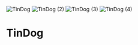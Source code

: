 ![TinDog](https://user-images.githubusercontent.com/78266403/171706115-ba52cc8b-5c18-4ca1-a95a-3173a2ddfcd2.png)
![TinDog (2)](https://user-images.githubusercontent.com/78266403/171706654-13e56b4b-49fe-433c-9b18-9db5e13bd30d.png)
![TinDog (3)](https://user-images.githubusercontent.com/78266403/171706919-45463801-53f5-4b1f-afda-dbc8d76f6284.png)
![TinDog (4)](https://user-images.githubusercontent.com/78266403/171706954-ae96804b-6eaf-417e-95b7-18ceb1e968bd.png)
# TinDog

